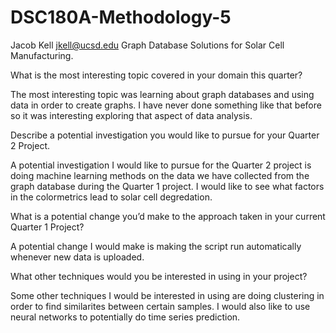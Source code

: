 # DSC180A-Methodology-5
Jacob Kell jkell@ucsd.edu
Graph Database Solutions for Solar Cell Manufacturing. 

What is the most interesting topic covered in your domain this quarter?

The most interesting topic was learning about graph databases and using data in order to create graphs. I have never done something like that before so it was interesting exploring that aspect of data analysis. 

Describe a potential investigation you would like to pursue for your Quarter 2 Project.

A potential investigation I would like to pursue for the Quarter 2 project is doing machine learning methods on the data we have collected from the graph database during the Quarter 1 project.  I would like to see what factors in the colormetrics lead to solar cell degredation. 

What is a potential change you’d make to the approach taken in your current Quarter 1 Project?

A potential change I would make is making the script run automatically whenever new data is uploaded. 


What other techniques would you be interested in using in your project?

Some other techniques I would be interested in using are doing clustering in order to find similarites between certain samples.  I would also like to use neural networks to potentially do time series prediction. 
